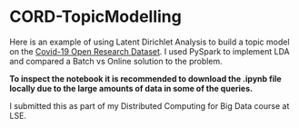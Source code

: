 # CORD-TopicModelling
Here is an example of using Latent Dirichlet Analysis to build a topic model on the [Covid-19 Open Research Dataset](https://www.kaggle.com/allen-institute-for-ai/CORD-19-research-challenge). I used PySpark to implement LDA and compared a Batch vs Online solution to the problem.

**To inspect the notebook it is recommended to download the .ipynb file locally due to the large amounts of data in some of the queries.**

I submitted this as part of my Distributed Computing for Big Data course at LSE.
